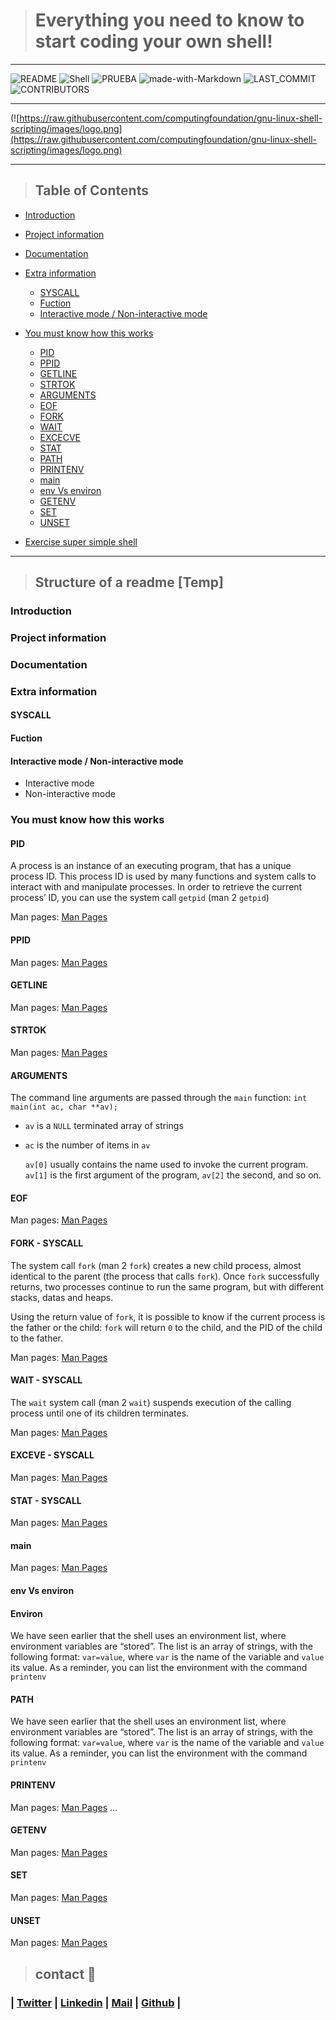 > # Everything you need to know to start coding your own shell!

---

 ![README](https://img.shields.io/badge/README-OK-green.svg?colorB=00C106) ![Shell](https://img.shields.io/static/v1?label=Shell&message=Basic&color=blue) ![PRUEBA](https://img.shields.io/github/repo-size/EckoJuan/mini_shell)    ![made-with-Markdown](https://img.shields.io/badge/Made%20with-Markdown-1f425f.svg) ![LAST_COMMIT](https://img.shields.io/github/last-commit/EckoJuan/mini_shell)
![CONTRIBUTORS](https://img.shields.io/github/contributors/EckoJuan/mini_shell)

---
(![https://raw.githubusercontent.com/computingfoundation/gnu-linux-shell-scripting/images/logo.png](https://raw.githubusercontent.com/computingfoundation/gnu-linux-shell-scripting/images/logo.png)

---

> ## Table of Contents

* [Introduction](#Introduction)
* [Project information](#Project-information)
* [Documentation](#Documentation)
* [Extra information](#Extra_information)
	* [SYSCALL](#SYSCALL)
	*  [Fuction](#Fuction)
	* [Interactive mode / Non-interactive mode](#Interactive-mode-/-Non-interactive-mode)
* [You must know how this works](#You_must_know_how_this_works)
	* [PID](#PID)
	* [PPID](#PPID)
	* [GETLINE](#GETLINE)
	 * [STRTOK](#STRTOK)
	* [ARGUMENTS](#ARGUMENTS)
	 * [EOF](#EOF)
	* [FORK](#FORK)
	* [WAIT](#WAIT)
	* [EXCECVE](#EXCEVE)
	 * [STAT](#STAT)
	* [PATH](#PATH)
	* [ PRINTENV](#PRINTENV)
	* [main](#main)
	* [env Vs environ](#env-Vs-environ)
	* [GETENV](#GETENV)
	* [SET](#SET)
	* [UNSET](#UNSET)
	

* [Exercise super simple shell](#Exercise:-super-simple-shell)

---
  

> ## Structure of a readme [Temp]
### Introduction

### Project information

### Documentation

### Extra information

#### SYSCALL

#### Fuction

#### Interactive mode / Non-interactive mode
* Interactive mode 
* Non-interactive mode

### You must know how this works

#### PID

A process is an instance of an executing program, that has a unique process ID. This process ID is used by many functions and system calls to interact with and manipulate processes. In order to retrieve the current process’ ID, you can use the system call `getpid` (man 2 `getpid`)

Man pages: [Man Pages](https://pages.github.com/)

#### PPID
Man pages: [Man Pages](https://pages.github.com/)
#### GETLINE
Man pages: [Man Pages](https://pages.github.com/)
#### STRTOK
Man pages: [Man Pages](https://pages.github.com/)
#### ARGUMENTS

The command line arguments are passed through the `main` function: `int main(int ac, char **av);`

- `av` is a `NULL` terminated array of strings

- `ac` is the number of items in `av`

  `av[0]` usually contains the name used to invoke the current program. `av[1]` is the first argument of the program, `av[2]` the second, and so on.

#### EOF
Man pages: [Man Pages](https://pages.github.com/)
#### FORK - SYSCALL

The system call `fork` (man 2 `fork`) creates a new child process, almost identical to the parent (the process that calls `fork`). Once `fork` successfully returns, two processes continue to run the same program, but with different stacks, datas and heaps.

  

Using the return value of `fork`, it is possible to know if the current process is the father or the child: `fork` will return `0` to the child, and the PID of the child to the father.

Man pages: [Man Pages](https://pages.github.com/)

#### WAIT - SYSCALL

The `wait` system call (man 2 `wait`) suspends execution of the calling process until one of its children terminates.

Man pages: [Man Pages](https://pages.github.com/)
#### EXCEVE - SYSCALL
Man pages: [Man Pages](https://pages.github.com/)
#### STAT - SYSCALL
Man pages: [Man Pages](https://pages.github.com/)



#### main
Man pages: [Man Pages](https://pages.github.com/)
#### env Vs environ

#### Environ

We have seen earlier that the shell uses an environment list, where environment variables are “stored”. The list is an array of strings, with the following format: `var=value`, where `var` is the name of the variable and `value` its value. As a reminder, you can list the environment with the command `printenv`

#### PATH

We have seen earlier that the shell uses an environment list, where environment variables are “stored”. The list is an array of strings, with the following format: `var=value`, where `var` is the name of the variable and `value` its value. As a reminder, you can list the environment with the command `printenv`
#### PRINTENV
Man pages: [Man Pages](https://pages.github.com/)
...
#### GETENV
Man pages: [Man Pages](https://pages.github.com/)
#### SET
Man pages: [Man Pages](https://pages.github.com/)
#### UNSET
Man pages: [Man Pages](https://pages.github.com/)



> ## contact 💬

  

### | [Twitter](https://twitter.com/llanoJS) | [Linkedin](https://www.linkedin.com/in/juansllano/) | [Mail](1461@holbertonschool.com) | [Github](https://github.com/EckoJuan/) |
